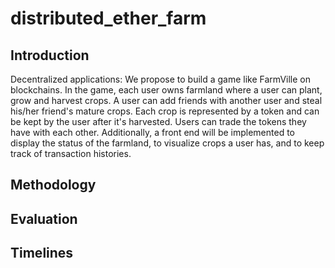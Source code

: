 # distributed_ether_farm
## Introduction
Decentralized applications: We propose to build a game like FarmVille on blockchains. In the game, each user owns farmland where a user can plant, grow and harvest crops. A user can add friends with another user and steal his/her friend's mature crops. Each crop is represented by a token and can be kept by the user after it's harvested. Users can trade the tokens they have with each other. Additionally, a front end will be implemented to display the status of the farmland, to visualize crops a user has, and to keep track of transaction histories.
## Methodology
## Evaluation
## Timelines
